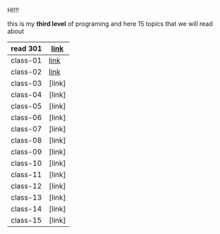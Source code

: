 HI!!!

this is my **third level** of programing and here 15 topics that we will read about

| read  301   | [link](301/class301.md)   |
| ----------- | --------------------- |
| class-01    | [link](301/class001.md)               |
| class-02    | [link](301/class002.md) |
| class-03    | [link]   |
| class-04    | [link]   |
| class-05    | [link]  |
| class-06    | [link]  |
| class-07    | [link]  |
|  class-08   | [link]  |
|  class-09   | [link]  |
|  class-10   | [link]  |
|  class-11   | [link]  |
| class-12    | [link]  |
|  class-13   | [link]  |
|  class-14   | [link]   |
|  class-15   | [link]   |